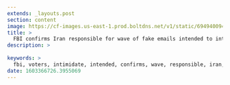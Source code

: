 ```yaml
--- 
extends: _layouts.post 
section: content 
image: https://cf-images.us-east-1.prod.boltdns.net/v1/static/694940094001/3f6919f5-4d5a-4be8-a1dc-1697fbcd36de/6a55a849-e74e-4b09-86c8-19cb6f789d75/1280x720/match/image.jpg 
title: > 
  FBI confirms Iran responsible for wave of fake emails intended to intimidate voters 
description: > 
   
keywords: > 
  fbi, voters, intimidate, intended, confirms, wave, responsible, iran, emails, fake 
date: 1603366726.3955069 
--- 
```

